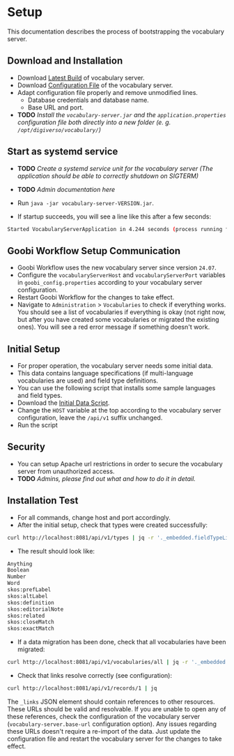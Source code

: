 # Setup
This documentation describes the process of bootstrapping the vocabulary server.

## Download and Installation
- Download [Latest Build](https://jenkins.intranda.com/job/intranda/job/vocabulary-server/job/develop/lastSuccessfulBuild/artifact/module-core/target/) of vocabulary server.
- Download [Configuration File](https://jenkins.intranda.com/job/intranda/job/vocabulary-server/job/develop/lastSuccessfulBuild/artifact/module-core/src/main/resources/application.properties) of the vocabulary server.
- Adapt configuration file properly and remove unmodified lines.
    - Database credentials and database name.
    - Base URL and port.
- **TODO** *Install the `vocabulary-server.jar` and the `application.properties` configuration file both directly into a new folder (e. g. `/opt/digiverso/vocabulary/`)*

## Start as systemd service
- **TODO** *Create a systemd service unit for the vocabulary server (The application should be able to correctly shutdown on SIGTERM)*
- **TODO** *Admin documentation here*

- Run `java -jar vocabulary-server-VERSION.jar`.
- If startup succeeds, you will see a line like this after a few seconds:
```bash
Started VocabularyServerApplication in 4.244 seconds (process running for 4.581)
```

## Goobi Workflow Setup Communication
- Goobi Workflow uses the new vocabulary server since version `24.07`.
- Configure the `vocabularyServerHost` and `vocabularyServerPort` variables in `goobi_config.properties` according to your vocabulary server configuration.
- Restart Goobi Workflow for the changes to take effect.
- Navigate to `Administration` > `Vocabularies` to check if everything works. You should see a list of vocabularies if everything is okay (not right now, but after you have created some vocabularies or migrated the existing ones). You will see a red error message if something doesn't work.

## Initial Setup
- For proper operation, the vocabulary server needs some initial data.
- This data contains language specifications (if multi-language vocabularies are used) and field type definitions. 
- You can use the following script that installs some sample languages and field types.
- Download the [Initial Data Script](https://jenkins.intranda.com/job/intranda/job/vocabulary-server/job/develop/lastSuccessfulBuild/artifact/install/default_setup.sh).
- Change the `HOST` variable at the top according to the vocabulary server configuration, leave the `/api/v1` suffix unchanged.
- Run the script

## Security
- You can setup Apache url restrictions in order to secure the vocabulary server from unauthorized access.
- **TODO** *Admins, please find out what and how to do it in detail.*

## Installation Test
- For all commands, change host and port accordingly.
- After the initial setup, check that types were created successfully:
```bash
curl http://localhost:8081/api/v1/types | jq -r '._embedded.fieldTypeList[] .name'
```
- The result should look like:
```bash
Anything
Boolean
Number
Word
skos:prefLabel
skos:altLabel
skos:definition
skos:editorialNote
skos:related
skos:closeMatch
skos:exactMatch
```
- If a data migration has been done, check that all vocabularies have been migrated:
```bash
curl http://localhost:8081/api/v1/vocabularies/all | jq -r '._embedded.vocabularyList[] .name'                
```
- Check that links resolve correctly (see configuration):
```bash
curl http://localhost:8081/api/v1/records/1 | jq
```
The `_links` JSON element should contain references to other resources. 
These URLs should be valid and resolvable. 
If you are unable to open any of these references, check the configuration of the vocabulary server (`vocabulary-server.base-url` configuration option).
Any issues regarding these URLs doesn't require a re-import of the data. 
Just update the configuration file and restart the vocabulary server for the changes to take effect.
